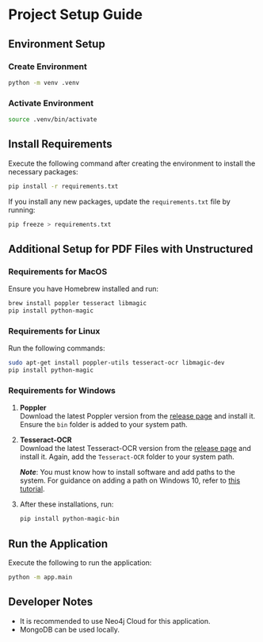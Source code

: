 # Project Setup Guide

## Environment Setup

### Create Environment

```bash
python -m venv .venv
```

### Activate Environment

```bash
source .venv/bin/activate
```

## Install Requirements

Execute the following command after creating the environment to install the necessary packages:

```bash
pip install -r requirements.txt
```

If you install any new packages, update the `requirements.txt` file by running:

```bash
pip freeze > requirements.txt
```

## Additional Setup for PDF Files with Unstructured

### Requirements for MacOS

Ensure you have Homebrew installed and run:

```bash
brew install poppler tesseract libmagic
pip install python-magic
```

### Requirements for Linux

Run the following commands:

```bash
sudo apt-get install poppler-utils tesseract-ocr libmagic-dev
pip install python-magic
```

### Requirements for Windows

1. **Poppler**  
   Download the latest Poppler version from the [release page](https://github.com/oschwartz10612/poppler-windows) and install it. Ensure the `bin` folder is added to your system path.

2. **Tesseract-OCR**  
   Download the latest Tesseract-OCR version from the [release page](https://github.com/tesseract-ocr/tesseract/releases/tag/5.5.0) and install it. Again, add the `Tesseract-OCR` folder to your system path.

   **_Note_**: You must know how to install software and add paths to the system. For guidance on adding a path on Windows 10, refer to [this tutorial](https://www.architectryan.com/2018/03/17/add-to-the-path-on-windows-10/).

3. After these installations, run:
   ```bash
   pip install python-magic-bin
   ```

## Run the Application

Execute the following to run the application:

```bash
python -m app.main
```

## Developer Notes

- It is recommended to use Neo4j Cloud for this application.
- MongoDB can be used locally.
